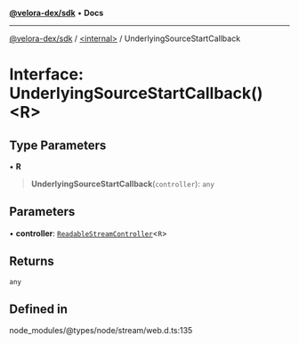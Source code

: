 [**@velora-dex/sdk**](../../README.md) • **Docs**

***

[@velora-dex/sdk](../../globals.md) / [\<internal\>](../README.md) / UnderlyingSourceStartCallback

# Interface: UnderlyingSourceStartCallback()\<R\>

## Type Parameters

• **R**

> **UnderlyingSourceStartCallback**(`controller`): `any`

## Parameters

• **controller**: [`ReadableStreamController`](../type-aliases/ReadableStreamController.md)\<`R`\>

## Returns

`any`

## Defined in

node\_modules/@types/node/stream/web.d.ts:135
